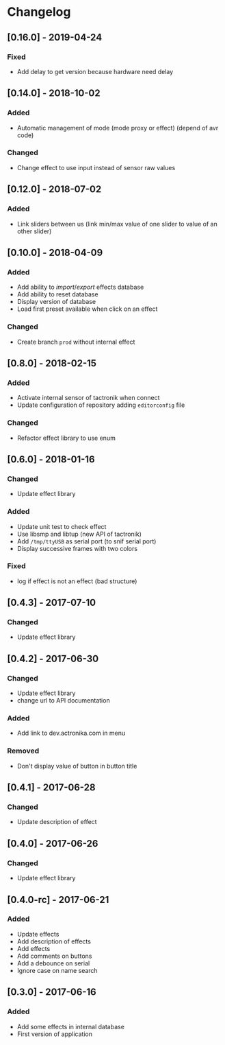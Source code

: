 # Changelog

## [0.16.0] - 2019-04-24
### Fixed
- Add delay to get version because hardware need delay

## [0.14.0] - 2018-10-02
### Added
- Automatic management of mode (mode proxy or effect) (depend of avr code)

### Changed
- Change effect to use input instead of sensor raw values

## [0.12.0] - 2018-07-02
### Added
- Link sliders between us (link min/max value of one slider to value of
an other slider)

## [0.10.0] - 2018-04-09
### Added
- Add ability to *import*/*export* effects database
- Add ability to reset database
- Display version of database
- Load first preset available when click on an effect
### Changed
- Create branch `prod` without internal effect

## [0.8.0] - 2018-02-15
### Added
- Activate internal sensor of tactronik when connect
- Update configuration of repository adding `editorconfig` file
### Changed
- Refactor effect library to use enum

## [0.6.0] - 2018-01-16
### Changed
- Update effect library
### Added
- Update unit test to check effect
- Use libsmp and libtup (new API of tactronik)
- Add `/tmp/ttyUSB` as serial port (to snif serial port)
- Display successive frames with two colors
### Fixed
- log if effect is not an effect (bad structure)

## [0.4.3] - 2017-07-10
### Changed
- Update effect library

## [0.4.2] - 2017-06-30
### Changed
- Update effect library
- change url to API documentation
### Added
- Add link to dev.actronika.com in menu
### Removed
- Don't display value of button in button title

## [0.4.1] - 2017-06-28
### Changed
- Update description of effect

## [0.4.0] - 2017-06-26
### Changed
- Update effect library

## [0.4.0-rc] - 2017-06-21
### Added
- Update effects
- Add description of effects
- Add effects
- Add comments on buttons
- Add a debounce on serial
- Ignore case on name search

## [0.3.0] - 2017-06-16
### Added
- Add some effects in internal database
- First version of application
